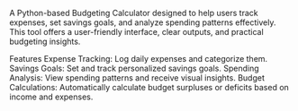 A Python-based Budgeting Calculator designed to help users track expenses, set savings goals, and analyze spending patterns effectively. This tool offers a user-friendly interface, clear outputs, and practical budgeting insights.

Features
Expense Tracking: Log daily expenses and categorize them.
Savings Goals: Set and track personalized savings goals.
Spending Analysis: View spending patterns and receive visual insights.
Budget Calculations: Automatically calculate budget surpluses or deficits based on income and expenses.
